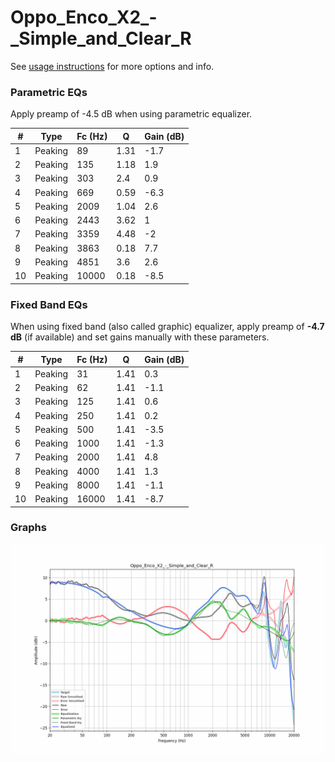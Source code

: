 # Oppo_Enco_X2_-_Simple_and_Clear_R
See [usage instructions](https://github.com/jaakkopasanen/AutoEq#usage) for more options and info.

### Parametric EQs
Apply preamp of -4.5 dB when using parametric equalizer.

|   # | Type    |   Fc (Hz) |    Q |   Gain (dB) |
|-----|---------|-----------|------|-------------|
|   1 | Peaking |        89 | 1.31 |        -1.7 |
|   2 | Peaking |       135 | 1.18 |         1.9 |
|   3 | Peaking |       303 | 2.4  |         0.9 |
|   4 | Peaking |       669 | 0.59 |        -6.3 |
|   5 | Peaking |      2009 | 1.04 |         2.6 |
|   6 | Peaking |      2443 | 3.62 |         1   |
|   7 | Peaking |      3359 | 4.48 |        -2   |
|   8 | Peaking |      3863 | 0.18 |         7.7 |
|   9 | Peaking |      4851 | 3.6  |         2.6 |
|  10 | Peaking |     10000 | 0.18 |        -8.5 |

### Fixed Band EQs
When using fixed band (also called graphic) equalizer, apply preamp of **-4.7 dB** (if available) and set gains manually with these parameters.

|   # | Type    |   Fc (Hz) |    Q |   Gain (dB) |
|-----|---------|-----------|------|-------------|
|   1 | Peaking |        31 | 1.41 |         0.3 |
|   2 | Peaking |        62 | 1.41 |        -1.1 |
|   3 | Peaking |       125 | 1.41 |         0.6 |
|   4 | Peaking |       250 | 1.41 |         0.2 |
|   5 | Peaking |       500 | 1.41 |        -3.5 |
|   6 | Peaking |      1000 | 1.41 |        -1.3 |
|   7 | Peaking |      2000 | 1.41 |         4.8 |
|   8 | Peaking |      4000 | 1.41 |         1.3 |
|   9 | Peaking |      8000 | 1.41 |        -1.1 |
|  10 | Peaking |     16000 | 1.41 |        -8.7 |

### Graphs
![](./Oppo_Enco_X2_-_Simple_and_Clear_R.png)
